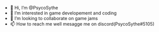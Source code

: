 - 👋 Hi, I’m @PsycoSythe
- 👀 I’m interested in game developement and coding 
- 💞️ I’m looking to collaborate on game jams
- 📫 How to reach me well mesagge me on discord(PsycoSythe#5105)

<!---
PsycoSythe/PsycoSythe is a ✨ special ✨ repository because its `README.md` (this file) appears on your GitHub profile.
You can click the Preview link to take a look at your changes.
--->
